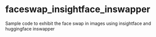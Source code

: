 # faceswap_insightface_inswapper
Sample code to exhibit the face swap in images using insightface and huggingface inswapper
